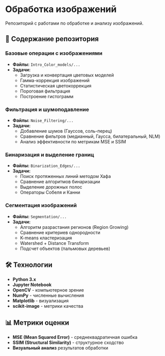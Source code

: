 # Обработка изображений

Репозиторий с работами по обработке и анализу изображений.

## 📁 Содержание репозитория

### Базовые операции с изображениями
- **Файлы:** `Intro_Color_models/...`
- **Задачи:**
  - Загрузка и конвертация цветовых моделей
  - Гамма-коррекция изображений
  - Статистическая цветокоррекция
  - Пороговая фильтрация
  - Построение гистограмм

### Фильтрация и шумоподавление  
- **Файлы:** `Noise_Filtering/...`
- **Задачи:**
  - Добавление шумов (Гауссов, соль-перец)
  - Сравнение фильтров (медианный, Гаусса, билатеральный, NLM)
  - Анализ эффективности по метрикам MSE и SSIM

### Бинаризация и выделение границ
- **Файлы:** `Binarization_Edges/...`
- **Задачи:**
  - Поиск протяженных линий методом Хафа
  - Сравнение алгоритмов бинаризации
  - Выделение дорожных полос
  - Операторы Собеля и Канни

### Сегментация изображений
- **Файлы:** `Segmentation/...`
- **Задачи:**
  - Алгоритм разрастания регионов (Region Growing)
  - Сравнение критериев однородности
  - K-means кластеризация
  - Watershed + Distance Transform
  - Подсчет объектов (пальмовых деревьев)

## 🛠 Технологии

- **Python 3.x**
- **Jupyter Notebook**
- **OpenCV** - компьютерное зрение
- **NumPy** - численные вычисления  
- **Matplotlib** - визуализация
- **scikit-image** - метрики качества

## 📊 Метрики оценки

- **MSE (Mean Squared Error)** - среднеквадратичная ошибка
- **SSIM (Structural Similarity)** - структурное сходство
- **Визуальный анализ** результатов обработки
